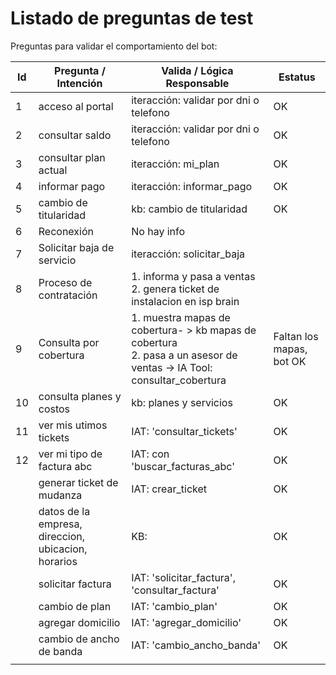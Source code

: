 # Listado de preguntas de test

Preguntas para validar el comportamiento del bot:

| Id | Pregunta / Intención                               | Valida / Lógica Responsable                                                                                              | Estatus                  |
| -- | --------------------------------------------------- | ------------------------------------------------------------------------------------------------------------------------- | ------------------------ |
| 1  | acceso al portal                                    | iteracción:  validar por dni o telefono                                                                                  | OK                       |
| 2  | consultar saldo                                     | iteracción: validar por dni o telefono                                                                                   | OK                       |
| 3  | consultar plan actual                               | iteracción: mi_plan                                                                                                      | OK                       |
| 4  | informar pago                                       | iteracción: informar_pago                                                                                                | OK                       |
| 5  | cambio de titularidad                               | kb: cambio de titularidad                                                                                                 | OK                       |
| 6  | Reconexión                                         | No hay info                                                                                                               |                          |
| 7  | Solicitar baja de servicio                          | iteracción: solicitar_baja                                                                                               |                          |
| 8  | Proceso de contratación                            | 1. informa y pasa a ventas<br />2. genera ticket de instalacion en isp brain                                              |                          |
| 9  | Consulta por cobertura                              | 1. muestra mapas de cobertura- > kb mapas de cobertura<br />2. pasa a un asesor de ventas -> IA Tool: consultar_cobertura | Faltan los mapas, bot OK |
| 10 | consulta planes y costos                            | kb: planes y servicios                                                                                                    | OK                       |
| 11 | ver mis utimos tickets                              | IAT: 'consultar_tickets'                                                                                                  | OK                       |
| 12 | ver mi tipo de factura abc                          | IAT: con 'buscar_facturas_abc'                                                                                            | OK                       |
|    | generar ticket de mudanza                           | IAT: crear_ticket                                                                                                         | OK                       |
|    | datos de la empresa, direccion, ubicacion, horarios | KB:                                                                                                                       | OK                       |
|    | solicitar factura                                   | IAT: 'solicitar_factura', 'consultar_factura'                                                                             | OK                       |
|    | cambio de plan                                      | IAT: 'cambio_plan'                                                                                                        | OK                       |
|    | agregar domicilio                                   | IAT: 'agregar_domicilio'                                                                                                  | OK                       |
|    | cambio de ancho de banda                            | IAT: 'cambio_ancho_banda'                                                                                                 | OK                       |
|    |                                                     |                                                                                                                           |                          |
